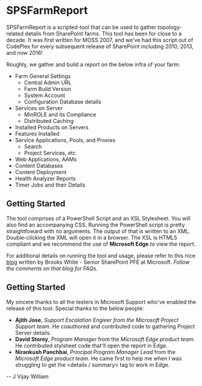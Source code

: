 # SPSFarmReport

SPSFarmReport is a scripted-tool that can be used to gather topology-related details from SharePoint farms. This tool has been for close to a decade. It was first written for MOSS 2007, and we've had this script out of CodePlex for every subsequent release of SharePoint including 2010, 2013, and now 2016!

Roughly, we gather and build a report on the below infra of your farm:
+ Farm General Settings
	+ Central Admin URL
	+ Farm Build Version
	+ System Account
	+ Configuration Database details
+ Services on Server
	+ MinROLE and its Compliance
	+ Distributed Caching
+ Installed Products on Servers
+ Features Installed
+ Service Applications, Pools, and Proxies
	+ Search
	+ Project Services, etc.
+ Web Applications, AAMs
+ Content Databases
+ Content Deployment
+ Health Analyzer Reports
+ Timer Jobs and their Details

## Getting Started 
The tool comprises of a PowerShell Script and an XSL Stylesheet. You will also find an accompanying CSS. Running the PowerShell script is pretty straightfoward with no arguments. The output of that is written to an XML. Double-clicking the XML will open it in a browser. The XSL is HTML5 compliant and we recommend the use of __Microsoft Edge__ to view the report.

For additional details on running the tool and usage, please refer to this nice [blog](https://blogs.technet.microsoft.com/brookswhite/2014/04/02/sps-farm-report/) written by Brooks White - Senior SharePoint PFE at Microsoft. *Follow the comments on that blog for FAQs*.

## Getting Started 
My sincere thanks to all the testers in Microsoft Support who've enabled the release of this tool. Special thanks to the below people:

+ __Ajith Jose__, *Support Escalation Engieer from the Microsoft Project Support team*. He coauthored and contributed code to gathering Project Server details.
+ __David Storey__, *Program Manager* from the *Microsoft Edge product team*. He contributed stylsheet code that'll open the report in Edge.
+ __Nirankush Panchbai__, *Principal Program Manager Lead* from the *Microsoft Edge product team*. He came first to help me when I was struggling to get the <details / summary> tag to work in Edge.

--  J Vijay William
